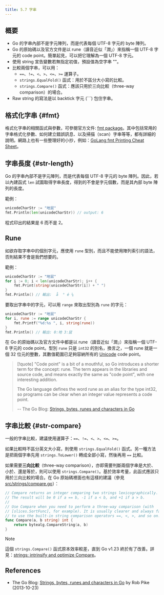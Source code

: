 ```yaml
---
title: 5.7 字串
---
```


## 概要

- Go 的字串內部不是字元陣列，而是代表每個 UTF-8 字元的 byte 陣列。
- Go 的原始碼以及官方文件是以 rune（讀音近似「潤」）來指稱一個 UTF-8 字元的 code point。簡單起見，可以把它理解為一個 UTF-8 字元。
- 使用 string 宣告變數若無指定初值，預設值為空字串 ""。
- 比較兩個字串，可以用：
  - `==`、`!=`、`<`、`>`、`<=`、`>=` 運算子。
  - `strings.EqualFold()` 函式：用於不區分大小寫的比較。
  - `strings.Compare()` 函式：應該只用於三向比較（three-way comparison）的場合。
- Raw string 的寫法是以 backtick 字元 (`\``) 包住字串。

## 格式化字串 {#fmt}

格式化字串的相關函式與參數，可參閱官方文件: [fmt package](https://pkg.go.dev/fmt)。其中包括常用的字串格式化參數、如何建立錯誤訊息、以及掃描（scan）字串等等，都有詳細的說明。網路上也有一些整理好的小抄，例如：[GoLang fmt Printing Cheat Sheet](https://cheatography.com/gpascual/cheat-sheets/golang-fmt-printing/)。

## 字串長度 {#str-length}

Go 的字串內部不是字元陣列，而是代表每個 UTF-8 字元的 byte 陣列。因此，若以內建函式 `len` 試圖取得字串長度，得到的不會是字元個數，而是其內部 byte 陣列的長度。

範例：

```go
unicodeCharStr := "地鼠"
fmt.Println(len(unicodeCharStr)) // output: 6
```

程式印出的結果是 6 而不是 2。

## Rune

如欲存取字串中的個別字元，應使用 `rune` 型別，而且不能使用陣列索引的語法，否則結果不會是我們想要的。

範例：

```go
unicodeCharStr := "地鼠"
for i := 0; i < len(unicodeCharStr); i++ {
    fmt.Print(string(unicodeCharStr[i]) + " ")
}
fmt.Println() // 輸出:  å  ° é ¼
```

要取出字串中的字元，可以用 `range` 來取出型別為 `rune` 的字元：

```go
unicodeCharStr := "地鼠"
for i, rune := range unicodeCharStr {
    fmt.Printf("%d:%s ", i, string(rune))
}
fmt.Println() // 輸出: 0:地 3:鼠
```

在 Go 的原始碼以及官方文件中都是以 rune（讀音近似「潤」）來指稱一個 UTF-8 字元的 code point。型別 `rune` 只是 `int32` 的別名，換言之，一個 rune 就是一個 32 位元的整數，其數值範圍已足夠容納所有的 [Unicode](https://home.unicode.org/) code point。

> [!quote]
> "Code point" is a bit of a mouthful, so Go introduces a shorter term for the concept: rune. The term appears in the libraries and source code, and means exactly the same as "code point", with one interesting addition.
>
> The Go language defines the word rune as an alias for the type int32, so programs can be clear when an integer value represents a code point.
>
> -- The Go Blog: [Strings, bytes, runes and characters in Go](https://go.dev/blog/strings)

## 字串比較 {#str-compare}

一般的字串比較，建議使用運算子：`==`、`!=`、`<`、`>`、`<=`、`>=`。

如果比較時不區分英文大小寫，則使用 `strings.EqualFold()` 函式。另一種方法是把兩個字串先用 `strings.ToLower()` 轉成全部小寫，然後再用 `==` 比較。

如果需要**三向比較**（three-way comparison），亦即需要判斷兩個字串是大於、小於、還是等於，則可以使用 `strings.Compare()`。基於效率考量，此函式應該只用於三向比較的場合。在 Go 原始碼裡面也有這樣的建議（參見 [src/strings/compare.go](https://go.dev/src/strings/compare.go)）：

```go
// Compare returns an integer comparing two strings lexicographically.
// The result will be 0 if a == b, -1 if a < b, and +1 if a > b.
//
// Use Compare when you need to perform a three-way comparison (with
// [slices.SortFunc], for example). It is usually clearer and always faster
// to use the built-in string comparison operators ==, <, >, and so on.
func Compare(a, b string) int {
    return bytealg.CompareString(a, b)
}
```

> [!note]
> 這個 `strings.Compare()` 函式原本效率較差，直到 Go v1.23 終於有了改善。詳見：[strings: intrinsify and optimize Compare](https://github.com/golang/go/commit/fd999fda5941f215ef082c6ef70e44e648db5485)。

## References

- The Go Blog: [Strings, bytes, runes and characters in Go](https://go.dev/blog/strings) by Rob Pike (2013-10-23)
